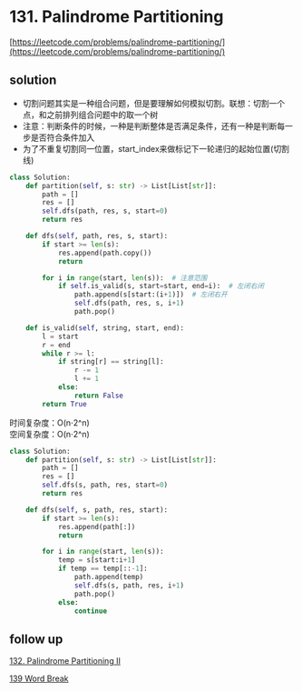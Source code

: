 # 131. Palindrome Partitioning

[https://leetcode.com/problems/palindrome-partitioning/](https://leetcode.com/problems/palindrome-partitioning/)

## solution

- 切割问题其实是一种组合问题，但是要理解如何模拟切割。联想：切割一个点，和之前排列组合问题中的取一个树
- 注意：判断条件的时候，一种是判断整体是否满足条件，还有一种是判断每一步是否符合条件加入
- 为了不重复切割同一位置，start_index来做标记下一轮递归的起始位置(切割线)

```python
class Solution:
    def partition(self, s: str) -> List[List[str]]:
        path = []
        res = []
        self.dfs(path, res, s, start=0)
        return res

    def dfs(self, path, res, s, start):
        if start >= len(s):
            res.append(path.copy())
            return

        for i in range(start, len(s)):  # 注意范围
            if self.is_valid(s, start=start, end=i):  # 左闭右闭
                path.append(s[start:(i+1)])  # 左闭右开
                self.dfs(path, res, s, i+1)
                path.pop()

    def is_valid(self, string, start, end):
        l = start
        r = end
        while r >= l:
            if string[r] == string[l]:
                r -= 1
                l += 1
            else:
                return False
        return True

```

时间复杂度：O(n⋅2^n) <br>
空间复杂度：O(n⋅2^n)

```python
class Solution:
    def partition(self, s: str) -> List[List[str]]:
        path = []
        res = []
        self.dfs(s, path, res, start=0)
        return res

    def dfs(self, s, path, res, start):
        if start >= len(s):
            res.append(path[:])
            return

        for i in range(start, len(s)):
            temp = s[start:i+1]
            if temp == temp[::-1]:
                path.append(temp)
                self.dfs(s, path, res, i+1)
                path.pop()
            else:
                continue
```

## follow up

[132. Palindrome Partitioning II](../09_dynamic_program/132.%20Palindrome%20Partitioning%20II.md)

[139 Word Break](./139.%20Word%20Break.md)
